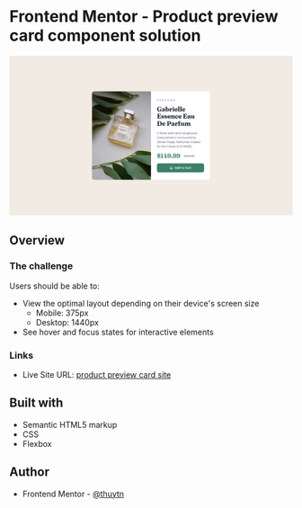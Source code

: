 # Frontend Mentor - Product preview card component solution
![screenshot-card-component.png](images%2Fscreenshot-card-component.png)

## Overview

### The challenge

Users should be able to:

- View the optimal layout depending on their device's screen size
  - Mobile: 375px
  - Desktop: 1440px
- See hover and focus states for interactive elements


### Links

- Live Site URL: [product preview card site](https://thuytn.github.io/product-preview-card-component/)

## Built with

- Semantic HTML5 markup
- CSS
- Flexbox

## Author

- Frontend Mentor - [@thuytn](https://www.frontendmentor.io/profile/thuytn)

